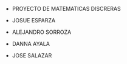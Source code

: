 * PROYECTO DE MATEMATICAS DISCRERAS

* JOSUE ESPARZA
* ALEJANDRO SORROZA
* DANNA AYALA
* JOSE SALAZAR
  
